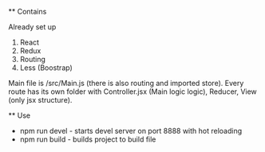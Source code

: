 ** Contains

Already set up

1. React
2. Redux
3. Routing
4. Less (Boostrap) 

Main file is /src/Main.js (there is also routing and imported store).
Every route has its own folder with Controller.jsx (Main logic logic), Reducer, View (only jsx structure).

** Use

* npm run devel - starts devel server on port 8888 with hot reloading
* npm run build - builds project to build file

